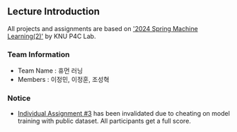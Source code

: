 ## Lecture Introduction
All projects and assignments are based on ['2024 Spring Machine Learning(2)'](https://knu-p4c-lab.github.io/lectures/bb2bca2d-537e-5332-82b1-cf8f07ca885b/) by KNU P4C Lab.
### Team Information
- Team Name : 휴먼 러닝
- Members : 이정민, 이정훈, 조성혁
### Notice
- [Individual Assignment #3](https://www.kaggle.com/competitions/2024-knu-ml-ind-asmt3) has been invalidated due to cheating on model training with public dataset. All participants get a full score.

